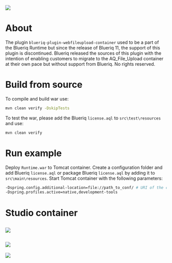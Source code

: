 [![][logo]][website] 

# About

The plugin `blueriq-plugin-webfileupload-container` used to be a part of the Blueriq Runtime but since the release of Blueriq 11, the support of this plugin is discontinued. 
Blueriq released the sources of this plugin with the intention of enabling customers to migrate to the AQ_File_Upload container at their own pace but without support from Blueriq. No rights reserved.

# Build from source

To compile and build war use:

```bash
mvn clean verify -DskipTests
```

To test the war, please add the Blueriq `license.aql` to `src\test\resources` and use:

```bash
mvn clean verify
```

# Run example

Deploy `Runtime.war` to Tomcat container. Create a configuration folder and add Blueriq `license.aql` or package Blueriq `license.aql` by adding it to `src\main\resources`.
Start Tomcat container with the following parameters:

```bash
-Dspring.config.additional-location=file://path_to_conf/ # URI of the configuration folder which contains the Blueriq license.
-Dspring.profiles.active=native,development-tools
```

# Studio container
![][webfileupload_definition]
---
![][webfileupload_params_1]
---
![][webfileupload_params_2]

[webfileupload_definition]: images/webfileupload_general.png
[webfileupload_params_1]: images/webfileupload_parameters_1.png
[webfileupload_params_2]: images/webfileupload_parameters_2.png

[logo]: https://www.blueriq.com/wp-content/uploads/2018/07/BLUERIQ-rgb-logo-kleur-gradient-PNG-300x111.png
[website]: http://www.blueriq.com